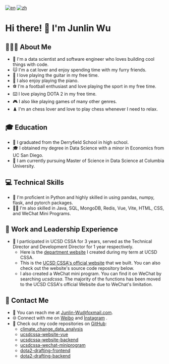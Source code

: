 [![en](https://img.shields.io/badge/lang-en-blue.svg)](https://github.com/TallMessiWu/TallMessiWu/blob/main/README.md)
[![zh](https://img.shields.io/badge/lang-zh-red.svg)](https://github.com/TallMessiWu/TallMessiWu/blob/main/README-zh.md)

# Hi there! 👋 I'm Junlin Wu

## 👨🏻‍💻 About Me

- 🚀 I'm a data scientist and software engineer who loves building cool things with code.
- 🐱 I'm a cat lover and enjoy spending time with my furry friends.
- 🎸 I love playing the guitar in my free time.
- 🎹 I also enjoy playing the piano.
- ⚽ I'm a football enthusiast and love playing the sport in my free time.
- ⌨️ I love playing DOTA 2 in my free time.
- 🎮 I also like playing games of many other genres.
- ♟️ I'm an chess lover and love to play chess whenever I need to relax.

## 🎓 Education

- 🏫 I graduated from the Derryfield School in high school.
- 🎓 I obtained my degree in Data Science with a minor in Economics from UC San Diego.
- 🏫 I am currently pursuing Master of Science in Data Science at Columbia University.

## 💻 Technical Skills

- 💪 I'm proficient in Python and highly skilled in using pandas, numpy, flask, and pytorch packages.
- 👨‍💻 I'm also skilled in Java, SQL, MongoDB, Redis, Vue, Vite, HTML, CSS, and WeChat Mini Programs.

## 🏢 Work and Leadership Experience

- 🎉 I participated in UCSD CSSA for 3 years, served as the Technical Director and Development Director for 1 year respectively.
    - Here is the [department website](https://www.wolai.com/tallmessiwu/rjeh4FU2Qrg9bXsL1SftA6) I created during my term at UCSD CSSA.
    - This is the [UCSD CSSA's official website](www.ucsdcssa.com) that we built. You can also check out the website's source code repository below.
    - I also created a WeChat mini program. You can find it on WeChat by searching *ucsdcssa*. The majority of the functions has been moved to the UCSD CSSA's official Website due to WeChat's limitation.

## 📱 Contact Me

- 📧 You can reach me at Junlin-Wu@foxmail.com.
- 🌐 Connect with me on [Weibo](https://www.weibo.com/tallmessiwu/) and [Instagram](https://www.instagram.com/tallmessiwu/) .
- 🚀 Check out my code repositories on [GitHub](https://github.com/TallMessiWu):
    - [climate_change_data_analysis](https://github.com/TallMessiWu/climate_change_data_analysis)
    - [ucsdcssa-website-vue](https://github.com/TallMessiWu/ucsdcssa-website-vue)
    - [ucsdcssa-website-backend](https://github.com/TallMessiWu/ucsdcssa-website-backend)
    - [ucsdcssa-wechat-miniprogram](https://github.com/TallMessiWu/ucsdcssa-wechat-miniprogram)
    - [dota2-drafting-frontend](https://github.com/TallMessiWu/dota2-drafting-frontend)
    - [dota2-drafting-backend](https://github.com/TallMessiWu/dota2-drafting-backend)
